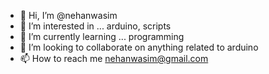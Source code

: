- 👋 Hi, I’m @nehanwasim
- 👀 I’m interested in ... arduino, scripts
- 🌱 I’m currently learning ... programming
- 💞️ I’m looking to collaborate on anything related to arduino
- 📫 How to reach me nehanwasim@gmail.com

<!---
nehanwasim/nehanwasim is a ✨ special ✨ repository because its `README.md` (this file) appears on your GitHub profile.
You can click the Preview link to take a look at your changes.
--->
